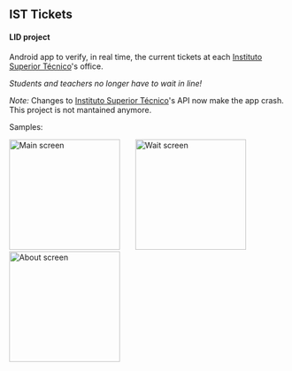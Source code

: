 ## IST Tickets
#### LID project

Android app to verify, in real time, the current tickets at each [Instituto Superior Técnico](http://tecnico.ulisboa.pt)'s office.

_Students and teachers no longer have to wait in line!_

_Note:_ Changes to [Instituto Superior Técnico](http://tecnico.ulisboa.pt)'s API now make the app crash. This project is not mantained anymore.

Samples:

<img src="https://user-images.githubusercontent.com/30523313/199833784-756847b9-b347-45e9-a7d3-e7d448a1496b.png" alt="Main screen" width="200"/> &nbsp; &nbsp; &nbsp; <img src="https://user-images.githubusercontent.com/30523313/199833793-f83ad689-dfc2-4b07-b5c4-63d7e145ae1e.png" alt="Wait screen" width="200"/> &nbsp; &nbsp; &nbsp; <img src="https://user-images.githubusercontent.com/30523313/199833796-8fd2c7b7-0717-40dc-8116-c87cd9f6be91.png" alt="About screen" width="200"/>
